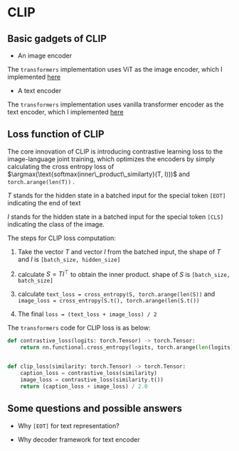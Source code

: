 # CLIP

## Basic gadgets of CLIP

- An image encoder

The `transformers` implementation uses ViT as the image encoder, which I implemented [here](https://github.com/SchweitzerGAO/Hands-on-MLLM/tree/main/vit)

- A text encoder

The `transformers` implementation uses vanilla transformer encoder as the text encoder, which I implemented [here](https://github.com/SchweitzerGAO/Hands-on-MLLM/tree/main/transformer)

## Loss function of CLIP

The core innovation of CLIP is introducing contrastive learning loss to the image-language joint training, which optimizes the encoders by simply calculating the cross entropy loss of  $\argmax(\text{softmax(inner\_product\_similarty}(T, I)))$ and `torch.arange(len(T))` .

$T$ stands for the hidden state in a batched input for the special token `[EOT]` indicating the end of text

$I$ stands for the hidden state in a batched input for the special token `[CLS]` indicating the class of the image. 

The steps for CLIP loss computation:

1. Take the vector $T$ and vector $I$ from the batched input, the shape of $T$ and $I$ is `[batch_size, hidden_size]`

2. calculate $S =TI^\top$ to obtain the inner product. shape of $S$ is `[batch_size, batch_size]`

3. calculate `text_loss = cross_entropy(S, torch.arange(len(S))` and `image_loss = cross_entropy(S.t(), torch.arange(len(S.t())`

4. The final `loss = (text_loss + image_loss) / 2`

The `transformers` code for CLIP loss is as below:

```py
def contrastive_loss(logits: torch.Tensor) -> torch.Tensor:
    return nn.functional.cross_entropy(logits, torch.arange(len(logits), device=logits.device))


def clip_loss(similarity: torch.Tensor) -> torch.Tensor:
    caption_loss = contrastive_loss(similarity)
    image_loss = contrastive_loss(similarity.t())
    return (caption_loss + image_loss) / 2.0

```

## Some questions and possible answers

- Why `[EOT]` for text representation?



- Why decoder framework for text encoder
